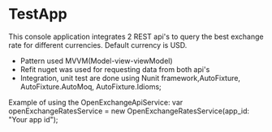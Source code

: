 # TestApp
This console application integrates 2 REST api's to query the best exchange rate for different currencies. Default currency is USD. 

- Pattern used MVVM(Model-view-viewModel)
- Refit nuget was used for requesting data from both api's 
- Integration, unit test are done using Nunit framework,AutoFixture, AutoFixture.AutoMoq, AutoFixture.Idioms;

Example of using the OpenExchangeApiService:
  var openExchangeRatesService =  new OpenExchangeRatesService(app_id: "Your app id");
  
